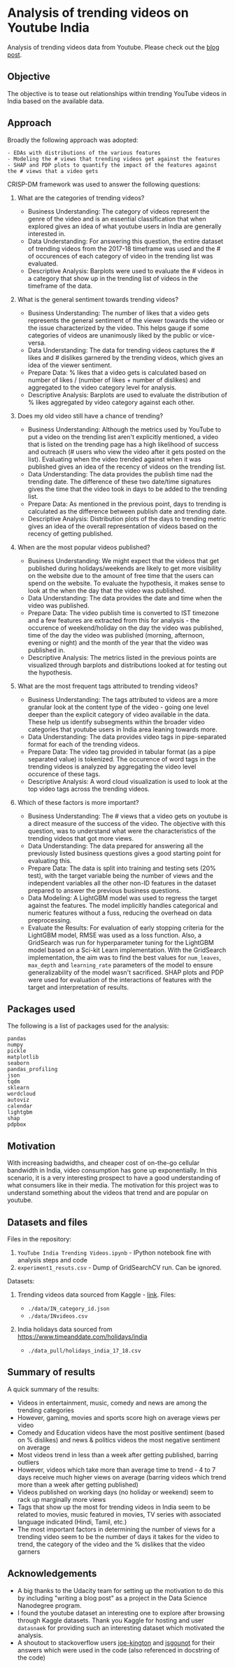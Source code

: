 # Analysis of trending videos on Youtube India

Analysis of trending videos data from Youtube. Please check out the [blog post](https://medium.com/@md047/what-are-the-types-of-videos-that-trend-on-youtube-cadcebf51115). 

## Objective

The objective is to tease out relationships within trending YouTube videos in India based on the available data.

## Approach

Broadly the following approach was adopted:

    - EDAs with distributions of the various features
    - Modeling the # views that trending videos get against the features
    - SHAP and PDP plots to quantify the impact of the features against the # views that a video gets

CRISP-DM framework was used to answer the following questions:

1. What are the categories of trending videos?    
    - Business Understanding: The category of videos represent the genre of the video and is an essential classification that when explored gives an idea of what youtube users in India are generally interested in. 
    - Data Understanding: For answering this question, the entire dataset of trending videos from the 2017-18 timeframe was used and the # of occurences of each category of video in the trending list was evaluated.
    - Descriptive Analysis: Barplots were used to evaluate the # videos in a category that show up in the trending list of videos in the timeframe of the data.

2. What is the general sentiment towards trending videos?
    - Business Understanding: The number of likes that a video gets represents the general sentiment of the viewer towards the video or the issue characterized by the video. This helps gauge if some categories of videos are unanimously liked by the public or vice-versa.
    - Data Understanding: The data for trending videos captures the # likes and # dislikes garnered by the trending videos, which gives an idea of the viewer sentiment.
    - Prepare Data: % likes that a video gets is calculated based on number of likes / (number of likes + number of dislikes) and aggregated to the video category level for analysis.
    - Descriptive Analysis: Barplots are used to evaluate the distribution of % likes aggregated by video category against each other.
3. Does my old video still have a chance of trending?
    - Business Understanding: Although the metrics used by YouTube to put a video on the trending list aren't explicitly mentioned, a video that is listed on the trending page has a high likelihood of success and outreach (# users who view the video after it gets posted on the list). Evaluating when the video trended against when it was published gives an idea of the recency of videos on the trending list. 
    - Data Understanding: The data provides the publish time nad the trending date. The difference of these two date/time signatures gives the time that the video took in days to be added to the trending list.
    - Prepare Data: As mentioned in the previous point, days to trending is calculated as the difference between publish date and trending date.
    - Descriptive Analysis: Distribution plots of the days to trending metric gives an idea of the overall representation of videos based on the recency of getting published.
4. When are the most popular videos published?
    - Business Understanding: We might expect that the videos that get published during holidays/weekends are likely to get more visibility on the website due to the amount of free time that the users can spend on the website. To evaluate the hypothesis, it makes sense to look at the when the day that the video was published. 
    - Data Understanding: The data provides the date and time when the video was published.
    - Prepare Data: The video publish time is converted to IST timezone and a few features are extracted from this for analysis - the occurence of weekend/holiday on the day the video was published, time of the day the video was published (morning, afternoon, evening or night) and the month of the year that the video was published in. 
    - Descriptive Analysis: The metrics listed in the previous points are visualized through barplots and distributions looked at for testing out the hypothesis.
5. What are the most frequent tags attributed to trending videos?
    - Business Understanding: The tags attributed to videos are a more granular look at the content type of the video - going one level deeper than the explicit category of video available in the data. These help us identify subsegments within the broader video categories that youtube users in India area leaning towards more.
    - Data Understanding: The data provides video tags in pipe-separated format for each of the trending videos.
    - Prepare Data: The video tag provided in tabular format (as a pipe separated value) is tokenized. The occurence of word tags in the trending videos is analyzed by aggregating the video level occurence of these tags.
    - Descriptive Analysis: A word cloud visualization is used to look at the top video tags across the trending videos.
6. Which of these factors is more important?
    - Business Understanding: The # views that a video gets on youtube is a direct measure of the success of the video. The objective with this question, was to understand what were the characteristics of the trending videos that got more views. 
    - Data Understanding: The data prepared for answering all the previously listed business questions gives a good starting point for evaluating this.
    - Prepare Data: The data is split into training and testing sets (20% test), with the target variable being the number of views and the independent variables all the other non-ID features in the dataset prepared to answer the previous business questions.
    - Data Modeling: A LightGBM model was used to regress the target against the features. The model implicitly handles categorical and numeric features without a fuss, reducing the overhead on data preprocessing.
    - Evaluate the Results: For evaluation of early stopping criteria for the LightGBM model, RMSE was used as a loss function. Also, a GridSearch was run for hyperparameter tuning for the LightGBM model based on a Sci-kit Learn implementation. With the GridSearch implementation, the aim was to find the best values for ```num_leaves```, ```max_depth``` and ```learning_rate``` parameters of the model to ensure generalizability of the model wasn't sacrificed. SHAP plots and PDP were used for evaluation of the interactions of features with the target and interpretation of results.  


## Packages used

The following is a list of packages used for the analysis:

    pandas
    numpy
    pickle
    matplotlib
    seaborn
    pandas_profiling
    json
    tqdm
    sklearn
    wordcloud
    autoviz
    calendar
    lightgbm
    shap
    pdpbox

## Motivation

With increasing badwidths, and cheaper cost of on-the-go cellular bandwidth in India, video consumption has gone up exponentially. In this scenario, it is a very interesting prospect to have a good understanding of what consumers like in their media. The motivation for this project was to understand something about the videos that trend and are popular on youtube. 

## Datasets and files

Files in the repository:

1. ```YouTube India Trending Videos.ipynb``` - IPython notebook fine with analysis steps and code
2. ```experiment1_resuts.csv``` - Dump of GridSearchCV run. Can be ignored.

Datasets:

1. Trending videos data sourced from Kaggle - [link](https://www.kaggle.com/datasnaek/youtube-new). Files:
    - ```./data/IN_category_id.json```
    - ```./data/INvideos.csv```

2. India holidays data sourced from https://www.timeanddate.com/holidays/india
    - ```./data_pull/holidays_india_17_18.csv```

## Summary of results

A quick summary of the results:

- Videos in entertainment, music, comedy and news are among the trending categories
- However, gaming, movies and sports score high on average views per video
- Comedy and Education videos have the most positive sentiment (based on % dislikes) and news & politics videos the most negative sentiment on average
- Most videos trend in less than a week after getting published, barring outliers
- However, videos which take more than average time to trend - 4 to 7 days receive much higher views on average (barring videos which trend more than a week after getting published)
- Videos published on working days (no holiday or weekend) seem to rack up marginally more views
- Tags that show up the most for trending videos in India seem to be related to movies, music featured in movies, TV series with associated language indicated (Hindi, Tamil, etc.)
- The most important factors in determining the number of views for a trending video seem to be the number of days it takes for the video to trend, the category of the video and the % dislikes that the video garners


## Acknowledgements

- A big thanks to the Udacity team for setting up the motivation to do this by including "writing a blog post" as a project in the Data Science Nanodegree program.
- I found the youtube dataset an interesting one to explore after browsing through Kaggle datasets. Thank you Kaggle for hosting and user ```datasnaek``` for providing such an interesting dataset which motivated the analysis.
- A shoutout to stackoverflow users [joe-kington](https://stackoverflow.com/users/325565/joe-kington) and [jsgounot](https://stackoverflow.com/users/5016055/jsgounot) for their answers which were used in the code (also referenced in docstring of the code)
